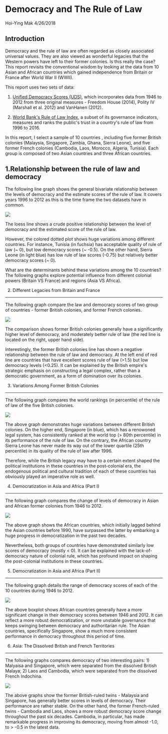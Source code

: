 Democracy and The Rule of Law
================
Hoi-Ying Mak
4/26/2018

Introduction
------------

Democracy and the rule of law are often regarded as closely associated universal values. They are also viewed as wonderful legacies that the Western powers have left to their former colonies. Is this really the case? This report revisits the conventional wisdom by looking at the data from 10 Asian and African countries which gained independence from Britain or France after World War II (WWII).

This report uses two sets of data:

1.  [Unified Democracy Scores (UDS)](http://www.unified-democracy-scores.org/uds.html), which incorporates data from 1946 to 2012 from three original measures - Freedom House (2014), Polity IV (Marshall et al. 2012) and VanHanen (2012).

2.  [World Bank's Rule of Law Index](http://databank.worldbank.org/data/reports.aspx?source=worldwide-governance-indicators#), a subset of its governance indicators, measures and ranks the public's trust in a country's rule of law from 1996 to 2016.

In this report, I select a sample of 10 countries , including five former British colonies (Malaysia, Singapore, Zambia, Ghana, Sierra Leone), and five former French colonies (Cambodia, Laos, Morocco, Algeria, Tunisia). Each group is composed of two Asian countries and three African countries.

1.Relationship between the rule of law and democracy
----------------------------------------------------

The following line graph shows the general bivariate relationship between the levels of democracy and the estimate scores of the rule of law. It covers years 1996 to 2012 as this is the time frame the two datasets have in common.

![](Hw5-Analysis-Report_files/figure-markdown_github/unnamed-chunk-2-1.png)

The loess line shows a crude positive relationship between the level of democracy and the estimated score of the rule of law.

However, the colored dotted plot shows huge variations among different countries. For instance, Tunisia (in fuchsia) has acceptable quality of rule of law (~ 0), but low democracy scores (~ -0.5). On the other hand, Sierra Leone (in light blue) has low rule of law scores (-0.75) but relatively better democracy scores (~ 0).

What are the determinants behind these variations among the 10 countries? The following graphs explore potential influence from different colonial powers (Britain VS France) and regions (Asia VS Africa).

2. Different Legacies from Britain and France
---------------------------------------------

The following graph compare the law and democracy scores of two group of countries - former British colonies, and former French colonies.

![](Hw5-Analysis-Report_files/figure-markdown_github/unnamed-chunk-3-1.png)

The comparison shows former British colonies generally have a significantly higher level of democracy, and moderately better rule of law (the red line is located on the right, upper hand side).

Interestingly, the former British colonies line has shown a negative relationship between the rule of law and democracy. At the left end of red line are countries that have excellent scores rule of law (&gt;1.5) but low democracy levels (&lt;0.25). It can be explained by the British empire's strategic emphasis on constructing a legal complex, rather than a democratic government, as a form of domination over its colonies.

3. Variations Among Former British Colonies
-------------------------------------------

The following graph compares the world rankings (in percentile) of the rule of law of the five British colonies.

![](Hw5-Analysis-Report_files/figure-markdown_github/unnamed-chunk-4-1.png)

The above graph demonstrates huge variations between different British colonies. On the higher end, Singapore (in blue), which has a renowoned legal system, has consistently ranked at the world top (&gt; 80th percentile) in its performance of the rule of law. On the contrary, the African country Sierra Leone has never made its way out of the lower quartile (25th percentile) in its quality of the rule of law after 1996.

Therefore, while the British legacy may have to a certain extent shaped the political institutions in these countries in the post-colonial era, the endogenous political and cultural tradition of each of these countries has obviously played an imperative role as well.

4. Democratization in Asia and Africa (Part I)
----------------------------------------------

The following graph compares the change of levels of democracy in Asian and African former colonies from 1946 to 2012.

![](Hw5-Analysis-Report_files/figure-markdown_github/unnamed-chunk-5-1.png)

The above graph shows the African countries, which initially lagged behind the Asian countries before 1990, have surpassed the latter by embarking a huge progress in democratization in the past two decades.

Nevertheless, both groups of countries have demonstrated similarly low scores of democracy (mostly &lt; 0). It can be explained with the lack-of-democracy nature of colonial rule, which has profound impact on shaping the post-colonial institutions in these countries.

5. Democratization in Asia and Africa (Part II)
-----------------------------------------------

The following graph details the range of democracy scores of each of the 10 countries during 1946 to 2012.

![](Hw5-Analysis-Report_files/figure-markdown_github/unnamed-chunk-6-1.png)

The above boxplot shows African countries generally have a more significant change in their democracy scores between 1946 and 2012. It can reflect a more robust democratization, or more unstable governance that keeps swinging between democracy and authoritarian rule. The Asian countries, specifically Singapore, show a much more consistent performance in democracy throughout this period of time.

6. Asia: The Dissolved British and French Territories
-----------------------------------------------------

The following graphs compares democracy of two interesting pairs: 1) Malyaisa and Singapore, which were separated from the dissolved British Malaya; 2) Laos and Cambodia, which were separated from the dissolved French Indochina.

![](Hw5-Analysis-Report_files/figure-markdown_github/unnamed-chunk-7-1.png)

The above graphs show the former British-ruled twins - Malaysia and Singapore, has generally better scores in levels of democracy. Their performance are rather stable. On the other hand, the former French-ruled twins - Cambodia and Laos, shows a more robust democracy score change throughout the past six decades. Cambodia, in particular, has made remarkable progress in improving its democracy, moving from almost -1.0, to &gt; -0.5 in the latest data.
